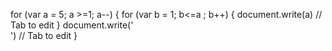 for (var a = 5; a >=1; a--) {
        for (var b = 1; b<=a ; b++) {
                document.write(a)
                // Tab to edit
        }
        document.write('<br>')
        // Tab to edit
}
